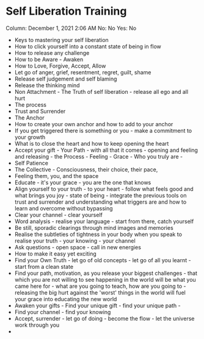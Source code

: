 # Self Liberation Training

Column: December 1, 2021 2:06 AM
No: No
Yes: No

- Keys to mastering your self liberation
- How to click yourself into a constant state of being in flow
- How to release any challenge
- How to be Aware - Awaken
- How to Love, Forgive, Accept, Allow
- Let go of anger, grief, resentment, regret, guilt, shame
- Release self judgement and self blaming
- Release the thinking mind
- Non Attachment - The Truth of self liberation - release all ego and all hurt
- The process
- Trust and Surrender
- The Anchor
- How to create your own anchor and how to add to your anchor
- If you get triggered there is something or you - make a commitment to your growth
- What is to close the heart and how to keep opening the heart
- Accept your gift - Your Path - with all that it comes - opening and feeling and releasing - the Process - Feeling - Grace - Who you truly are -
- Self Patience
- The Collective - Consciousness, their choice, their pace,
- Feeling them, you, and the space
- Educate - it's your grace - you are the one that knows
- Align yourself to your truth - to your heart - follow what feels good and what brings you joy - state of being - integrate the previous tools on trust and surrender and understanding what triggers are and how to learn and overcome without bypassing
- Clear your channel - clear yourself
- Word analysis - realise your language - start from there, catch yourself
- Be still, sporadic clearings through mind images and memories
- Realise the subtleties of tightness in your body when you speak to realise your truth - your knowing - your channel
- Ask questions - open space - call in new energies
- How to make it easy yet exciting
- Find your Own Truth - let go of old concepts - let go of all you learnt - start from a clean state
- Find your path, motivation, as you release your biggest challenges - that which you are not willing to see happening in the world will be what you came here for - what are you going to teach, how are you going to - releasing the big hurt against the 'worst' things in the world will fuel your grace into educating the new world
- Awaken your gifts - Find your unique gift - find your unique path -
- Find your channel - find your knowing
- Accept, surrender - let go of doing - become the flow - let the universe work through you
-